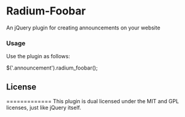 Radium-Foobar
=============

An jQuery plugin for creating announcements on your website

### Usage
Use the plugin as follows:

$('.announcement').radium_foobar();

## License
=============
This plugin is dual licensed under the MIT and GPL licenses, just like jQuery itself.
